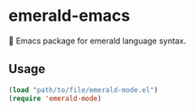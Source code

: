 # emerald-emacs
:goat: Emacs package for emerald language syntax.

## Usage

```lisp
(load "path/to/file/emerald-mode.el")
(require 'emerald-mode)
```

